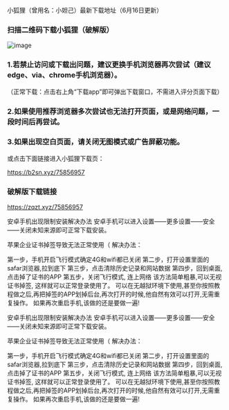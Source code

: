  小狐狸（曾用名：小妲己）最新下载地址（6月16日更新）

### 扫描二维码下载小狐狸（破解版）
![image](https://github.com/sachis00/1/blob/main/135livezq3.jpg)

### 1.若禁止访问或下载出问题，建议更换手机浏览器再次尝试（建议edge、via、chrome手机浏览器）。
（正常下载：点击右上角“下载app”即可弹出下载窗口，不需进入评分页面下载）
### 2.如果使用推荐浏览器多次尝试也无法打开页面，或是网络问题，一段时间后再尝试。

### 3.如果出现空白页面，请关闭无图模式或广告屏蔽功能。


或点击下面链接进入小狐狸下载页：

https://b2sn.xyz/75856957

### 破解版下载链接
https://zqzt.xyz/75856957


安卓手机出现限制安装解决办法
安卓手机可以进入设置——更多设置——安全——关闭未知来源即可正常下载安装。

苹果企业证书掉签导致无法正常使用（
解决办法：

第一步，手机开启飞行模式确定4G和wifi都已关闭
第二步，打开设置里面的 safar浏览器,拉到底下
第三步，点击清除历史记录和网站数据
第四步，回到桌面,点击掉了证书的APP
第五步，关闭飞行模式, 连上网络
该方法简单粗暴,可以无视证书掉签, 这样就可以正常登录使用了。
可以在无越狱环境下使用,甚至你按照教程做之后,再把掉签的APP划掉后台,再次打开的时候,他自然有效可以打开,无需重复操作。
如果再次重启手机,该做的还是要做一遍!



安卓手机出现限制安装解决办法
安卓手机可以进入设置——更多设置——安全——关闭未知来源即可正常下载安装。

苹果企业证书掉签导致无法正常使用（
解决办法：

第一步，手机开启飞行模式确定4G和wifi都已关闭
第二步，打开设置里面的 safar浏览器,拉到底下
第三步，点击清除历史记录和网站数据
第四步，回到桌面,点击掉了证书的APP
第五步，关闭飞行模式, 连上网络
该方法简单粗暴,可以无视证书掉签, 这样就可以正常登录使用了。
可以在无越狱环境下使用,甚至你按照教程做之后,再把掉签的APP划掉后台,再次打开的时候,他自然有效可以打开,无需重复操作。
如果再次重启手机,该做的还是要做一遍!

